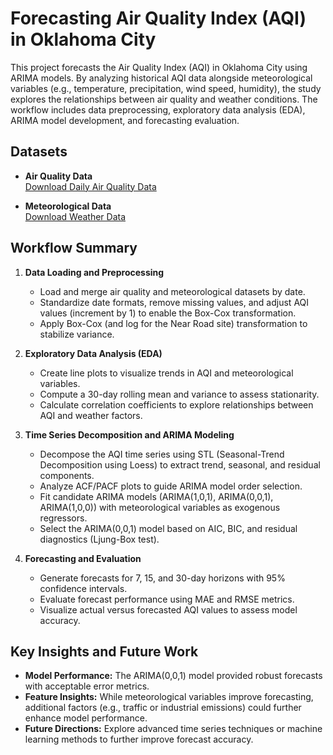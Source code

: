 # Forecasting Air Quality Index (AQI) in Oklahoma City

This project forecasts the Air Quality Index (AQI) in Oklahoma City using ARIMA models. By analyzing historical AQI data alongside meteorological variables (e.g., temperature, precipitation, wind speed, humidity), the study explores the relationships between air quality and weather conditions. The workflow includes data preprocessing, exploratory data analysis (EDA), ARIMA model development, and forecasting evaluation.

## Datasets

- **Air Quality Data**  
  [Download Daily Air Quality Data](https://www.epa.gov/outdoor-air-quality-data/download-daily-data)

- **Meteorological Data**  
  [Download Weather Data](https://www.visualcrossing.com/weather/weather-data-services)

## Workflow Summary

1. **Data Loading and Preprocessing**
   - Load and merge air quality and meteorological datasets by date.
   - Standardize date formats, remove missing values, and adjust AQI values (increment by 1) to enable the Box-Cox transformation.
   - Apply Box-Cox (and log for the Near Road site) transformation to stabilize variance.

2. **Exploratory Data Analysis (EDA)**
   - Create line plots to visualize trends in AQI and meteorological variables.
   - Compute a 30-day rolling mean and variance to assess stationarity.
   - Calculate correlation coefficients to explore relationships between AQI and weather factors.

3. **Time Series Decomposition and ARIMA Modeling**
   - Decompose the AQI time series using STL (Seasonal-Trend Decomposition using Loess) to extract trend, seasonal, and residual components.
   - Analyze ACF/PACF plots to guide ARIMA model order selection.
   - Fit candidate ARIMA models (ARIMA(1,0,1), ARIMA(0,0,1), ARIMA(1,0,0)) with meteorological variables as exogenous regressors.
   - Select the ARIMA(0,0,1) model based on AIC, BIC, and residual diagnostics (Ljung-Box test).

4. **Forecasting and Evaluation**
   - Generate forecasts for 7, 15, and 30-day horizons with 95% confidence intervals.
   - Evaluate forecast performance using MAE and RMSE metrics.
   - Visualize actual versus forecasted AQI values to assess model accuracy.

## Key Insights and Future Work

- **Model Performance:** The ARIMA(0,0,1) model provided robust forecasts with acceptable error metrics.
- **Feature Insights:** While meteorological variables improve forecasting, additional factors (e.g., traffic or industrial emissions) could further enhance model performance.
- **Future Directions:** Explore advanced time series techniques or machine learning methods to further improve forecast accuracy.


